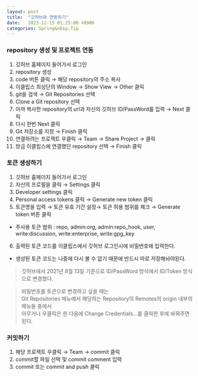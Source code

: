 ```yaml
---
layout: post
title:  "깃허브와 연동하기"
date:   2023-12-15 01:25:00 +0900
categories: Spring&nbsp;Tip
---
```


### repository 생성 및 프로젝트 연동

1. 깃허브 홈페이지 들어가서 로그인
2. repository 생성
3. code 버튼 클릭 → 해당 repository의 주소 복사
4. 이클립스 최상단의 Window → Show View → Other 클릭
5. git을 검색 →  Git Repositories 선택
6. Clone a Git repository 선택
7. 아까 복사한 repository의 url과 자신의 깃허브 ID/PassWord를 입력 → Next 클릭
8. 다시 한번 Next 클릭
9. Git 저장소를 지정 → Finish 클릭
10. 연결하려는 프로젝트 우클릭 → Team → Share Project → 클릭
11. 방금 이클립스에 연결했던 repository 선택 → Finish 클릭

### 토큰 생성하기

1. 깃허브 홈페이지 들어가서 로그인
2. 자신의 프로필을 클릭 → Settings 클릭
3. Developer settings 클릭
4. Personal access tokens 클릭 → Generate new token 클릭
5. 토큰명을 입력 → 토큰 유효 기간 설정→ 토큰 허용 범위를 체크 → Generate token 버튼 클릭
  - 주사용 토큰 범위 : repo, admin:org, admin:repo_hook, user, write:discussion, write:enterprise, write:gpg_key
6. 출력된 토큰 코드를 이클립스에서 깃허브 로그인시에 비밀번호에 입력한다.
  - 생성된 토큰 코드는 나중에 다시 볼 수 없기 때문에 반드시 따로 저장해놔야된다.

>깃허브에서 2021년 8월 13일 기준으로 ID/PassWord 방식에서 ID/Token 방식으로 변경했다.

> 비밀번호를 토큰으로 변경하고 싶을 때는  
>Git Repositories 메뉴에서 해당하는 Repository의 Remotes의 origin 내부의 메뉴들 중에서  
>아무거나 우클릭은 한 다음에 Change Credentials...를 클릭한 후에 바꿔주면 된다.

### 커밋하기

1. 해당 프로젝트 우클릭 → Team → commit 클릭
2. commit할 파일 선택 및 commit comment 입력
3. commit 또는 commit and push 클릭